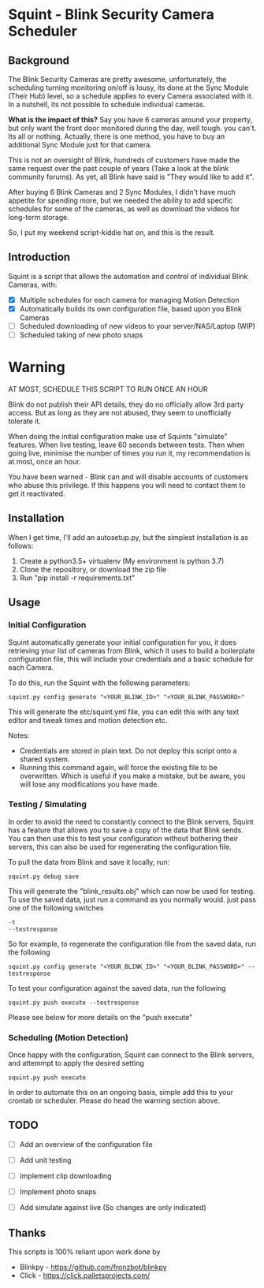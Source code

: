 # Squint - Blink Security Camera Scheduler

## Background
The Blink Security Cameras are pretty awesome, unfortunately, the scheduling turning monitoring on/off is lousy, its done at the Sync Module (Their Hub) level, so a schedule applies to every Camera associated with it. In a nutshell, its not possible to schedule individual cameras. 

**What is the impact of this?** Say you have 6 cameras around your property, but only want the front door monitored during the day, well tough. you can't. Its all or nothing. Actually, there is one method, you have to buy an additional Sync Module just for that camera.

This is not an oversight of Blink,  hundreds of customers have made the same request over the past couple of years (Take a look at the blink community forums). As yet, all Blink have said is "They would like to add it".  

After buying 6 Blink Cameras and 2 Sync Modules, I didn't have much appetite for spending more, but we needed the ability to add specific schedules for some of the cameras, as well as download the videos for long-term storage. 

So, I put my weekend script-kiddie hat on, and this is the result. 

## Introduction
Squint is a script that allows the automation and control of individual Blink Cameras, with:
 
- [x] Multiple schedules for each camera for managing Motion Detection
- [x] Automatically builds its own configuration file, based upon you Blink Cameras
- [ ] Scheduled downloading of new videos to your server/NAS/Laptop (WIP)
- [ ] Scheduled taking of new photo snaps

# Warning
AT MOST, SCHEDULE THIS SCRIPT TO RUN ONCE AN HOUR

Blink do not publish their API details, they do no officially allow 3rd party access. But as long as they are not abused, they seem to unofficially tolerate it. 

When doing the initial configuration make use of Squints "simulate" features. When live testing, leave 60 seconds between tests. Then when going live, minimise the number of times you run it, my recommendation is at most, once an hour. 

You have been warned - Blink can and will disable accounts of customers who abuse this privilege. If this happens you will need to contact them to get it reactivated.

## Installation
When I get time, I'll add an autosetup.py, but the simplest installation is as follows:

1. Create a python3.5+ virtualenv (My environment is python 3.7)
2. Clone the repository, or download the zip file
3. Run "pip install -r requirements.txt"

## Usage 

### Initial Configuration
Squint automatically generate your initial configuration for you, it does retrieving your list of cameras from Blink, which it uses to build a boilerplate configuration file, this will include your credentials and a basic schedule for each Camera. 

To do this, run the Squint with the following parameters:
```
squint.py config generate "<YOUR_BLINK_ID>" "<YOUR_BLINK_PASSWORD>"
```
This will generate the etc/squint.yml file, you can edit this with any text editor and tweak times and motion detection etc. 

Notes:
* Credentials are stored in plain text. Do not deploy this script onto a shared system. 
* Running this command again, will force the existing file to be overwritten. Which is useful if you make a mistake, but be aware, you will lose any modifications you have made.

### Testing / Simulating 
In order to avoid the need to constantly connect to the Blink servers, Squint has a feature that allows you to save a copy of the data that Blink sends. You can then use this to test your configuration without bothering their servers, this can also be used for regenerating the configuration file.

To pull the data from Blink and save it locally, run:
```
squint.py debug save 
```
This will generate the "blink_results.obj" which can now be used for testing. 
To use the saved data, just run a command as you normally would. just pass one of the following switches
 ```
-t
--testresponse
```
So for example, to regenerate the configuration file from the saved data, run the following
```
squint.py config generate "<YOUR_BLINK_ID>" "<YOUR_BLINK_PASSWORD>" --testresponse
```
To test your configuration against the saved data, run the following
```
squint.py push execute --testresponse
```
Please see below for more details on the "push execute"

### Scheduling (Motion Detection)
Once happy with the configuration, Squint can connect to the Blink servers, and attemmpt to apply the desired setting
```
squint.py push execute
```
In order to automate this on an ongoing basis, simple add this to your crontab or scheduler. Please do head the warning
section above.




## TODO
- [ ] Add an overview of the configuration file
- [ ] Add unit testing
- [ ] Implement clip downloading
- [ ] Implement photo snaps
- [ ] Add simulate against live (So changes are only indicated)



 
## Thanks
This scripts is 100% reliant upon work done by 

* Blinkpy - https://github.com/fronzbot/blinkpy
* Click - https://click.palletsprojects.com/


